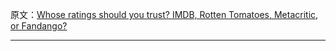 原文：[Whose ratings should you trust? IMDB, Rotten Tomatoes, Metacritic, or Fandango?](https://medium.freecodecamp.com/whose-reviews-should-you-trust-imdb-rotten-tomatoes-metacritic-or-fandango-7d1010c6cf19)

---